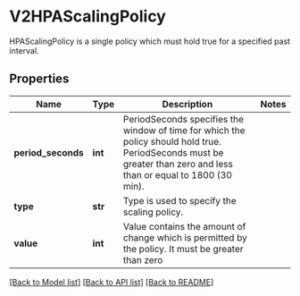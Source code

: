 # V2HPAScalingPolicy

HPAScalingPolicy is a single policy which must hold true for a specified past interval.
## Properties
Name | Type | Description | Notes
------------ | ------------- | ------------- | -------------
**period_seconds** | **int** | PeriodSeconds specifies the window of time for which the policy should hold true. PeriodSeconds must be greater than zero and less than or equal to 1800 (30 min). | 
**type** | **str** | Type is used to specify the scaling policy. | 
**value** | **int** | Value contains the amount of change which is permitted by the policy. It must be greater than zero | 

[[Back to Model list]](../README.md#documentation-for-models) [[Back to API list]](../README.md#documentation-for-api-endpoints) [[Back to README]](../README.md)


